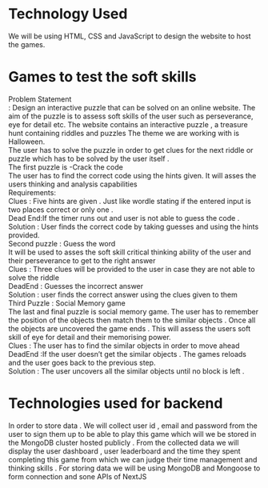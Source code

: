 # Technology Used
We will be using HTML, CSS and JavaScript to design the website to host the games.
# Games to test the soft skills
Problem Statement <br> : Design an interactive puzzle that can be solved on an online website.
The aim of the puzzle is to assess soft skills of the user such as perseverance, eye for detail etc.
The website contains an interactive puzzle , a treasure hunt containing riddles and puzzles 
The theme we are working with is Halloween.<br> The user has to solve the puzzle in order to get clues for the next riddle or puzzle which has to be solved by the user itself . <br> The first puzzle is -Crack the code<br>
The user has to find the correct code using the hints given. It will asses the users thinking and analysis capabilities <br>
Requirements:<br>
Clues : Five hints are given . Just like wordle stating if the entered input is two places correct or only one .<br>
Dead End:If the timer runs out and user is not able to guess the code .<br>
Solution : User finds the correct code by taking guesses and using the hints provided.<br>
Second puzzle : Guess the word <br>
It will be used to asses the soft skill critical thinking ability of the user and their perseverance to get to the right answer <br>
Clues : Three clues will be provided to the user in case they are not able to solve the riddle <br>
DeadEnd : Guesses the incorrect answer <br>
Solution : user finds the correct answer using the clues given to them <br>
Third Puzzle : Social Memory game <br>
The last and final puzzle is social memory game. The user has to remember the position of the objects then match them to the similar objects . Once all the objects are uncovered the game ends . This will assess the users soft skill of eye for detail and their memorising power.<br>
Clues : The user has to find the similar objects in order to move ahead <br>
DeadEnd :If the user doesn’t get the similar objects . The games reloads and the user goes back to the previous step.<br>
Solution : The user uncovers all the similar objects until no block is left .
# Technologies used for backend
In order to store data . We will collect user id , email and password from the user to sign them up to be able to play this game which will we be stored in the MongoDB cluster hosted publicly . 
From the collected data we will display the user dashboard , user leaderboard and the time they spent completing this game from which we can judge their time management and thinking skills .
For storing data we will be using MongoDB and Mongoose to form connection and sone APIs of NextJS
